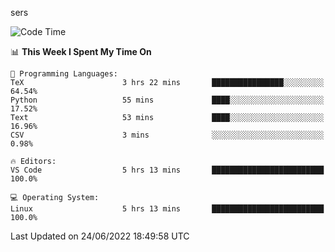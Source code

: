 sers
<!--START_SECTION:waka-->
![Code Time](http://img.shields.io/badge/Code%20Time-40%20hrs%2021%20mins-blue)

📊 **This Week I Spent My Time On** 

```text
💬 Programming Languages: 
TeX                      3 hrs 22 mins       ████████████████░░░░░░░░░   64.54% 
Python                   55 mins             ████░░░░░░░░░░░░░░░░░░░░░   17.52% 
Text                     53 mins             ████░░░░░░░░░░░░░░░░░░░░░   16.96% 
CSV                      3 mins              ░░░░░░░░░░░░░░░░░░░░░░░░░   0.98%

🔥 Editors: 
VS Code                  5 hrs 13 mins       █████████████████████████   100.0%

💻 Operating System: 
Linux                    5 hrs 13 mins       █████████████████████████   100.0%

```


 Last Updated on 24/06/2022 18:49:58 UTC
<!--END_SECTION:waka-->
